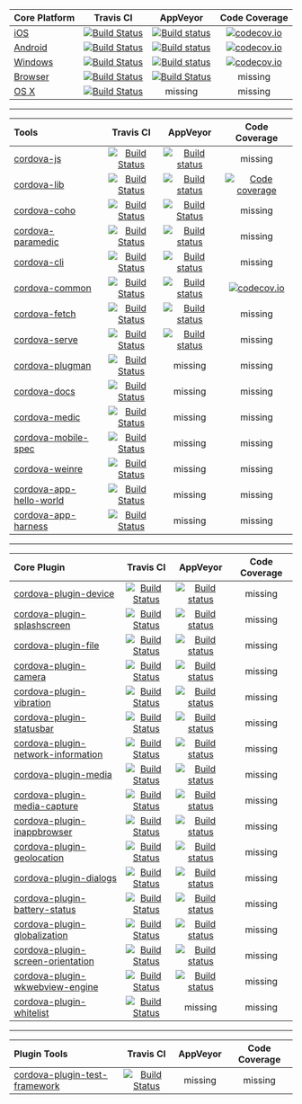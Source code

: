 
| Core Platform | Travis CI | AppVeyor | Code Coverage |
| :--- | :---: | :---: | :---: |
| [iOS](https://github.com/apache/cordova-ios)  | [![Build Status](https://travis-ci.org/apache/cordova-ios.svg?branch=master)](https://travis-ci.org/apache/cordova-ios)  | [![Build status](https://ci.appveyor.com/api/projects/status/github/apache/cordova-ios?branch=master&svg=true)](https://ci.appveyor.com/project/Humbedooh/cordova-ios/branch/master) |[![codecov.io](https://codecov.io/github/apache/cordova-ios/coverage.svg?branch=master)](https://codecov.io/github/apache/cordova-ios?branch=master)  |
| [Android](https://github.com/apache/cordova-android)  | [![Build Status](https://travis-ci.org/apache/cordova-android.svg?branch=master)](https://travis-ci.org/apache/cordova-android)  | [![Build status](https://ci.appveyor.com/api/projects/status/github/apache/cordova-android?branch=master&svg=true)](https://ci.appveyor.com/project/Humbedooh/cordova-android/branch/master) | [![codecov.io](https://codecov.io/github/apache/cordova-android/coverage.svg?branch=master)](https://codecov.io/github/apache/cordova-android?branch=master)  |
| [Windows](https://github.com/apache/cordova-windows) | [![Build Status](https://travis-ci.org/apache/cordova-windows.svg?branch=master)](https://travis-ci.org/apache/cordova-windows) | [![Build status](https://ci.appveyor.com/api/projects/status/github/apache/cordova-windows?branch=master&svg=true)](https://ci.appveyor.com/project/Humbedooh/cordova-windows/branch/master) | [![codecov.io](https://codecov.io/github/apache/cordova-windows/coverage.svg?branch=master)](https://codecov.io/github/apache/cordova-windows?branch=master) |
| [Browser](https://github.com/apache/cordova-browser) | [![Build Status](https://travis-ci.org/apache/cordova-browser.svg?branch=master)](https://travis-ci.org/apache/cordova-browser) | [![Build Status](https://ci.appveyor.com/api/projects/status/github/apache/cordova-browser?branch=master&svg=true)](https://ci.appveyor.com/project/ApacheSoftwareFoundation/cordova-browser/branch/master) | missing |
| [OS X](https://github.com/apache/cordova-osx) | [![Build Status](https://travis-ci.org/apache/cordova-osx.svg?branch=master)](https://travis-ci.org/apache/cordova-osx) | missing | missing |

---

| Tools | Travis CI | AppVeyor | Code Coverage |
| :--- | :---: | :---: | :---: |
| [cordova-js](https://github.com/apache/cordova-js)    | [![Build Status](https://travis-ci.org/apache/cordova-js.svg?branch=master)](https://travis-ci.org/apache/cordova-js) | [![Build status](https://ci.appveyor.com/api/projects/status/github/apache/cordova-js?branch=master&svg=true)](https://ci.appveyor.com/project/Humbedooh/cordova-js/branch/master) | missing |
| [cordova-lib](https://github.com/apache/cordova-lib) | [![Build Status](https://travis-ci.org/apache/cordova-lib.svg?branch=master)](https://travis-ci.org/apache/cordova-lib) | [![Build status](https://ci.appveyor.com/api/projects/status/github/apache/cordova-lib?branch=master&svg=true)](https://ci.appveyor.com/project/Humbedooh/cordova-lib/branch/master) | [![Code coverage](https://codecov.io/github/apache/cordova-lib/coverage.svg?branch=master)](https://codecov.io/github/apache/cordova-lib?branch=master) |
| [cordova-coho](https://github.com/apache/cordova-coho) | [![Build Status](https://travis-ci.org/apache/cordova-coho.svg?branch=master)](https://travis-ci.org/apache/cordova-coho) | [![Build Status](https://ci.appveyor.com/api/projects/status/github/apache/cordova-coho?branch=master&svg=true)](https://ci.appveyor.com/project/ApacheSoftwareFoundation/cordova-coho/branch/master) | missing |
| [cordova-paramedic](https://github.com/apache/cordova-paramedic) | [![Build Status](https://travis-ci.org/apache/cordova-paramedic.svg?branch=master)](https://travis-ci.org/apache/cordova-paramedic) | [![Build status](https://ci.appveyor.com/api/projects/status/github/apache/cordova-paramedic?branch=master&svg=true)](https://ci.appveyor.com/project/ApacheSoftwareFoundation/cordova-paramedic/branch/master) | missing |
| [cordova-cli](https://github.com/apache/cordova-cli) | [![Build Status](https://travis-ci.org/apache/cordova-cli.svg?branch=master)](https://travis-ci.org/apache/cordova-cli) | [![Build status](https://ci.appveyor.com/api/projects/status/github/apache/cordova-cli?branch=master&svg=true)](https://ci.appveyor.com/project/ApacheSoftwareFoundation/cordova-cli/branch/master) | missing |
| [cordova-common](https://github.com/apache/cordova-common) | [![Build Status](https://travis-ci.org/apache/cordova-common.svg?branch=master)](https://travis-ci.org/apache/cordova-common) | [![Build status](https://ci.appveyor.com/api/projects/status/github/apache/cordova-common?branch=master&svg=true)](https://ci.appveyor.com/project/ApacheSoftwareFoundation/cordova-common/branch/master) | [![codecov.io](https://codecov.io/github/apache/cordova-common/coverage.svg?branch=master)](https://codecov.io/github/apache/cordova-common?branch=master)  |
| [cordova-fetch](https://github.com/apache/cordova-fetch) | [![Build Status](https://travis-ci.org/apache/cordova-fetch.svg?branch=master)](https://travis-ci.org/apache/cordova-fetch) | [![Build status](https://ci.appveyor.com/api/projects/status/github/apache/cordova-fetch?branch=master&svg=true)](https://ci.appveyor.com/project/ApacheSoftwareFoundation/cordova-fetch/branch/master) | missing |
| [cordova-serve](https://github.com/apache/cordova-serve) | [![Build Status](https://travis-ci.org/apache/cordova-serve.svg?branch=master)](https://travis-ci.org/apache/cordova-serve) | [![Build status](https://ci.appveyor.com/api/projects/status/github/apache/cordova-serve?branch=master&svg=true)](https://ci.appveyor.com/project/ApacheSoftwareFoundation/cordova-serve/branch/master) | missing |
| [cordova-plugman](https://github.com/apache/cordova-plugman) | [![Build Status](https://travis-ci.org/apache/cordova-plugman.svg?branch=master)](https://travis-ci.org/apache/cordova-plugman) | missing | missing |
| [cordova-docs](https://github.com/apache/cordova-docs) | [![Build Status](https://travis-ci.org/apache/cordova-docs.svg?branch=master)](https://travis-ci.org/apache/cordova-docs)  | missing | missing |
| [cordova-medic](https://github.com/apache/cordova-medic) | [![Build Status](https://travis-ci.org/apache/cordova-medic.svg?branch=master)](https://travis-ci.org/apache/cordova-medic) | missing | missing |
| [cordova-mobile-spec](https://github.com/apache/cordova-mobile-spec) | [![Build Status](https://travis-ci.org/apache/cordova-mobile-spec.svg?branch=master)](https://travis-ci.org/apache/cordova-mobile-spec) | missing | missing |
| [cordova-weinre](https://github.com/apache/cordova-weinre) | [![Build Status](https://travis-ci.org/apache/cordova-weinre.svg?branch=master)](https://travis-ci.org/apache/cordova-weinre) | missing | missing |
| [cordova-app-hello-world](https://github.com/apache/cordova-app-hello-world) | [![Build Status](https://travis-ci.org/apache/cordova-app-hello-world.svg?branch=master)](https://travis-ci.org/apache/cordova-app-hello-world) | missing | missing |
| [cordova-app-harness](https://github.com/apache/cordova-app-harness) | [![Build Status](https://travis-ci.org/apache/cordova-app-harness.svg?branch=master)](https://travis-ci.org/apache/cordova-app-harness) | missing | missing |

---

| Core Plugin | Travis CI | AppVeyor | Code Coverage |
| :--- | :---: | :---: | :---: |
| [cordova-plugin-device](https://github.com/apache/cordova-plugin-device) |[![Build Status](https://travis-ci.org/apache/cordova-plugin-device.svg?branch=master)](https://travis-ci.org/apache/cordova-plugin-device) | [![Build status](https://ci.appveyor.com/api/projects/status/github/apache/cordova-plugin-device?branch=master&svg=true)](https://ci.appveyor.com/project/ApacheSoftwareFoundation/cordova-plugin-device/branch/master) | missing |
| [cordova-plugin-splashscreen](https://github.com/apache/cordova-plugin-splashscreen) |[![Build Status](https://travis-ci.org/apache/cordova-plugin-splashscreen.svg?branch=master)](https://travis-ci.org/apache/cordova-plugin-splashscreen) | [![Build status](https://ci.appveyor.com/api/projects/status/github/apache/cordova-plugin-splashscreen?branch=master&svg=true)](https://ci.appveyor.com/project/ApacheSoftwareFoundation/cordova-plugin-splashscreen/branch/master) | missing |
| [cordova-plugin-file](https://github.com/apache/cordova-plugin-file) |[![Build Status](https://travis-ci.org/apache/cordova-plugin-file.svg?branch=master)](https://travis-ci.org/apache/cordova-plugin-file) | [![Build status](https://ci.appveyor.com/api/projects/status/github/apache/cordova-plugin-file?branch=master&svg=true)](https://ci.appveyor.com/project/ApacheSoftwareFoundation/cordova-plugin-file/branch/master) | missing |
| [cordova-plugin-camera](https://github.com/apache/cordova-plugin-camera) |[![Build Status](https://travis-ci.org/apache/cordova-plugin-camera.svg?branch=master)](https://travis-ci.org/apache/cordova-plugin-camera) | [![Build status](https://ci.appveyor.com/api/projects/status/github/apache/cordova-plugin-camera?branch=master&svg=true)](https://ci.appveyor.com/project/ApacheSoftwareFoundation/cordova-plugin-camera/branch/master) | missing |
| [cordova-plugin-vibration](https://github.com/apache/cordova-plugin-vibration) |[![Build Status](https://travis-ci.org/apache/cordova-plugin-vibration.svg?branch=master)](https://travis-ci.org/apache/cordova-plugin-vibration) | [![Build status](https://ci.appveyor.com/api/projects/status/github/apache/cordova-plugin-vibration?branch=master&svg=true)](https://ci.appveyor.com/project/ApacheSoftwareFoundation/cordova-plugin-vibration/branch/master) | missing |
| [cordova-plugin-statusbar](https://github.com/apache/cordova-plugin-statusbar) |[![Build Status](https://travis-ci.org/apache/cordova-plugin-statusbar.svg?branch=master)](https://travis-ci.org/apache/cordova-plugin-statusbar) | [![Build status](https://ci.appveyor.com/api/projects/status/github/apache/cordova-plugin-statusbar?branch=master&svg=true)](https://ci.appveyor.com/project/ApacheSoftwareFoundation/cordova-plugin-statusbar/branch/master) | missing |
| [cordova-plugin-network-information](https://github.com/apache/cordova-plugin-network-information) |[![Build Status](https://travis-ci.org/apache/cordova-plugin-network-information.svg?branch=master)](https://travis-ci.org/apache/cordova-plugin-network-information) | [![Build status](https://ci.appveyor.com/api/projects/status/github/apache/cordova-plugin-network-information?branch=master&svg=true)](https://ci.appveyor.com/project/ApacheSoftwareFoundation/cordova-plugin-network-information/branch/master) | missing |
| [cordova-plugin-media](https://github.com/apache/cordova-plugin-media) |[![Build Status](https://travis-ci.org/apache/cordova-plugin-media.svg?branch=master)](https://travis-ci.org/apache/cordova-plugin-media) | [![Build status](https://ci.appveyor.com/api/projects/status/github/apache/cordova-plugin-media?branch=master&svg=true)](https://ci.appveyor.com/project/ApacheSoftwareFoundation/cordova-plugin-media/branch/master) | missing |
| [cordova-plugin-media-capture](https://github.com/apache/cordova-plugin-media-capture) |[![Build Status](https://travis-ci.org/apache/cordova-plugin-media-capture.svg?branch=master)](https://travis-ci.org/apache/cordova-plugin-media-capture) | [![Build status](https://ci.appveyor.com/api/projects/status/github/apache/cordova-plugin-media-capture?branch=master&svg=true)](https://ci.appveyor.com/project/ApacheSoftwareFoundation/cordova-plugin-media-capture/branch/master) | missing |
| [cordova-plugin-inappbrowser](https://github.com/apache/cordova-plugin-inappbrowser) |[![Build Status](https://travis-ci.org/apache/cordova-plugin-inappbrowser.svg?branch=master)](https://travis-ci.org/apache/cordova-plugin-inappbrowser) | [![Build status](https://ci.appveyor.com/api/projects/status/github/apache/cordova-plugin-inappbrowser?branch=master&svg=true)](https://ci.appveyor.com/project/ApacheSoftwareFoundation/cordova-plugin-inappbrowser/branch/master) | missing |
| [cordova-plugin-geolocation](https://github.com/apache/cordova-plugin-geolocation) |[![Build Status](https://travis-ci.org/apache/cordova-plugin-geolocation.svg?branch=master)](https://travis-ci.org/apache/cordova-plugin-geolocation) | [![Build status](https://ci.appveyor.com/api/projects/status/github/apache/cordova-plugin-geolocation?branch=master&svg=true)](https://ci.appveyor.com/project/ApacheSoftwareFoundation/cordova-plugin-geolocation/branch/master) | missing |
| [cordova-plugin-dialogs](https://github.com/apache/cordova-plugin-dialogs) |[![Build Status](https://travis-ci.org/apache/cordova-plugin-dialogs.svg?branch=master)](https://travis-ci.org/apache/cordova-plugin-dialogs) | [![Build status](https://ci.appveyor.com/api/projects/status/github/apache/cordova-plugin-dialogs?branch=master&svg=true)](https://ci.appveyor.com/project/ApacheSoftwareFoundation/cordova-plugin-dialogs/branch/master) | missing |
| [cordova-plugin-battery-status](https://github.com/apache/cordova-plugin-battery-status) |[![Build Status](https://travis-ci.org/apache/cordova-plugin-battery-status.svg?branch=master)](https://travis-ci.org/apache/cordova-plugin-battery-status) | [![Build status](https://ci.appveyor.com/api/projects/status/github/apache/cordova-plugin-battery-status?branch=master&svg=true)](https://ci.appveyor.com/project/ApacheSoftwareFoundation/cordova-plugin-battery-status/branch/master) | missing |
| [cordova-plugin-globalization](https://github.com/apache/cordova-plugin-globalization) |[![Build Status](https://travis-ci.org/apache/cordova-plugin-globalization.svg?branch=master)](https://travis-ci.org/apache/cordova-plugin-globalization) | [![Build status](https://ci.appveyor.com/api/projects/status/github/apache/cordova-plugin-globalization?branch=master&svg=true)](https://ci.appveyor.com/project/ApacheSoftwareFoundation/cordova-plugin-globalization/branch/master) | missing |
| [cordova-plugin-screen-orientation](https://github.com/apache/cordova-plugin-screen-orientation) |[![Build Status](https://travis-ci.org/apache/cordova-plugin-screen-orientation.svg?branch=master)](https://travis-ci.org/apache/cordova-plugin-screen-orientation) | [![Build status](https://ci.appveyor.com/api/projects/status/github/apache/cordova-plugin-screen-orientation?branch=master&svg=true)](https://ci.appveyor.com/project/ApacheSoftwareFoundation/cordova-plugin-screen-orientation/branch/master) | missing |
| [cordova-plugin-wkwebview-engine](https://github.com/apache/cordova-plugin-wkwebview-engine) |[![Build Status](https://travis-ci.org/apache/cordova-plugin-wkwebview-engine.svg?branch=master)](https://travis-ci.org/apache/cordova-plugin-wkwebview-engine) | [![Build status](https://ci.appveyor.com/api/projects/status/github/apache/cordova-plugin-wkwebview-engine?branch=master&svg=true)](https://ci.appveyor.com/project/ApacheSoftwareFoundation/cordova-plugin-wkwebview-engine/branch/master) | missing |
| [cordova-plugin-whitelist](https://github.com/apache/cordova-plugin-whitelist) | [![Build Status](https://travis-ci.org/apache/cordova-plugin-whitelist.svg?branch=master)](https://travis-ci.org/apache/cordova-plugin-whitelist) | missing | missing |


---

| Plugin Tools | Travis CI | AppVeyor | Code Coverage |
| :--- | :---: | :---: | :---: |
| [cordova-plugin-test-framework](https://github.com/apache/cordova-plugin-test-framework) | [![Build Status](https://travis-ci.org/apache/cordova-plugin-test-framework.svg?branch=master)](https://travis-ci.org/apache/cordova-plugin-test-framework) | missing | missing |
